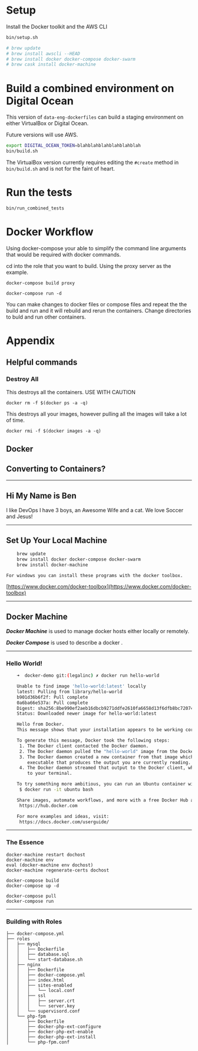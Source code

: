 # Setup

Install the Docker toolkit and the AWS CLI

```bash
bin/setup.sh

# brew update
# brew install awscli --HEAD
# brew install docker docker-compose docker-swarm
# brew cask install docker-machine
```

# Build a combined environment on Digital Ocean

This version of `data-eng-dockerfiles` can build a staging environment on either VirtualBox or Digital Ocean.

Future versions will use AWS.

```bash
export DIGITAL_OCEAN_TOKEN=blahblahblahblahblahblah
bin/build.sh
```

The VirtualBox version currently requires editing the `#create` method in `bin/build.sh` and is not for the faint of heart.

# Run the tests

```bash
bin/run_combined_tests
```

# Docker Workflow

Using docker-compose your able to simplify the command line arguments that would be required with docker commands.

cd into the role that you want to build. Using the proxy server as the example.

`docker-compose build proxy`

`docker-compose run -d`

You can make changes to docker files or compose files and repeat the the build and run and it will rebuild and rerun the containers. Change directories to buld and run other containers.

# Appendix

## Helpful commands



### Destroy All

This destroys all the containers. USE WITH CAUTION

`docker rm -f $(docker ps -a -q)`

This destroys all your images, however pulling all the images will take a lot of time.

`docker rmi -f $(docker images -a -q)`

## Docker
## Converting to Containers?
---
## Hi My Name is Ben

I like DevOps
I have 3 boys, an Awesome Wife and a cat.
We love Soccer and Jesus!  



---

## Set Up Your Local Machine

```bash
	brew update
	brew install docker docker-compose docker-swarm
	brew install docker-machine
```
	For windows you can install these programs with the docker toolbox.

[https://www.docker.com/docker-toolbox](https://www.docker.com/docker-toolbox)

---
## Docker Machine

_**Docker Machine**_ is used to manage docker hosts either locally or remotely.

_**Docker Compose**_ is used to describe a docker .

---

### Hello World!

``` bash
	➜  docker-demo git:(legalinc) ✗ docker run hello-world

	Unable to find image 'hello-world:latest' locally
	latest: Pulling from library/hello-world
	b901d36b6f2f: Pull complete
	0a6ba66e537a: Pull complete
	Digest: sha256:8be990ef2aeb16dbcb9271ddfe2610fa6658d13f6dfb8bc72074cc1ca36966a7
	Status: Downloaded newer image for hello-world:latest

	Hello from Docker.
	This message shows that your installation appears to be working correctly.

	To generate this message, Docker took the following steps:
	 1. The Docker client contacted the Docker daemon.
	 2. The Docker daemon pulled the "hello-world" image from the Docker Hub.
	 3. The Docker daemon created a new container from that image which runs the
	    executable that produces the output you are currently reading.
	 4. The Docker daemon streamed that output to the Docker client, which sent it
	    to your terminal.

	To try something more ambitious, you can run an Ubuntu container with:
	 $ docker run -it ubuntu bash

	Share images, automate workflows, and more with a free Docker Hub account:
	 https://hub.docker.com

	For more examples and ideas, visit:
	 https://docs.docker.com/userguide/
```
---
### The Essence
```
docker-machine restart dochost
docker-machine env
eval (docker-machine env dochost)
docker-machine regenerate-certs dochost

docker-compose build
docker-compose up -d

docker-compose pull
docker-compose run
```
---
### Building with Roles

	├── docker-compose.yml
	├── roles
	│   ├── mysql
	│   │   ├── Dockerfile
	│   │   ├── database.sql
	│   │   └── start-database.sh
	│   ├── nginx
	│   │   ├── Dockerfile
	│   │   ├── docker-compose.yml
	│   │   ├── index.html
	│   │   ├── sites-enabled
	│   │   │   └── local.conf
	│   │   ├── ssl
	│   │   │   ├── server.crt
	│   │   │   └── server.key
	│   │   └── supervisord.conf
	│   └── php-fpm
	│       ├── Dockerfile
	│       ├── docker-php-ext-configure
	│       ├── docker-php-ext-enable
	│       ├── docker-php-ext-install
	│       └── php-fpm.conf
